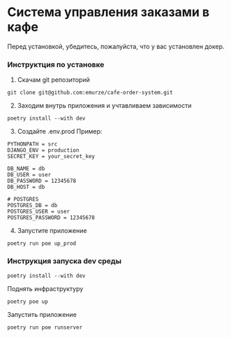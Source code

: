 # Cистема управления заказами в кафе

Перед установкой, убедитесь, пожалуйста, что у вас установлен докер.

### Инструктция по установке

1. Скачам git репозиторий

```
git clone git@github.com:emurze/cafe-order-system.git
```

2. Заходим внутрь приложения и учтавливаем зависимости

```
poetry install --with dev
```

3. Создайте .env.prod
   Пример:

```
PYTHONPATH = src
DJANGO_ENV = production
SECRET_KEY = your_secret_key

DB_NAME = db
DB_USER = user
DB_PASSWORD = 12345678
DB_HOST = db

# POSTGRES
POSTGRES_DB = db
POSTGRES_USER = user
POSTGRES_PASSWORD = 12345678
```

4. Запустите приложение

```
poetry run poe up_prod
```

### Инструкция запуска dev среды

```
poetry install --with dev
```

Поднять инфраструктуру

```
poetry poe up
```

Запустить приложение

```
poetry run poe runserver
```